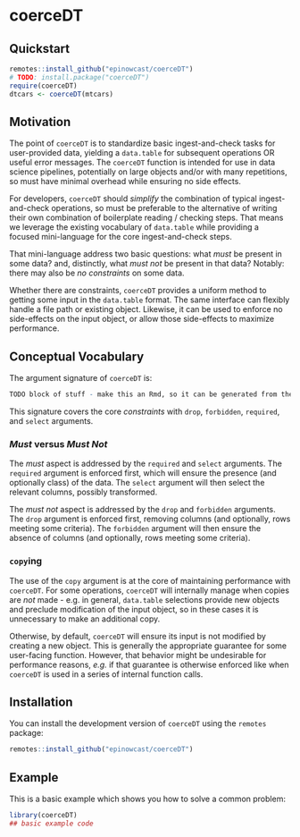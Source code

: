
# coerceDT

<!-- badges: start -->
<!-- badges: end -->

## Quickstart

```r
remotes::install_github("epinowcast/coerceDT")
# TODO: install.package("coerceDT")
require(coerceDT)
dtcars <- coerceDT(mtcars)
```

## Motivation

The point of `coerceDT` is to standardize basic ingest-and-check tasks for user-provided data, yielding a `data.table` for subsequent operations OR useful error messages. The `coerceDT` function is intended for use in data science pipelines, potentially on large objects and/or with many repetitions, so must have minimal overhead while ensuring no side effects.

For developers, `coerceDT` should *simplify* the combination of typical ingest-and-check operations, so must be preferable to the alternative of writing their own combination of boilerplate reading / checking steps. That means we leverage the existing vocabulary of `data.table` while providing a focused mini-language for the core ingest-and-check steps.

That mini-language address two basic questions: what *must* be present in some data? and, distinctly, what *must not* be present in that data? Notably: there may also be *no constraints* on some data.

Whether there are constraints, `coerceDT` provides a uniform method to getting some input in the `data.table` format. The same interface can flexibly handle a file path or existing object. Likewise, it can be used to enforce no side-effects on the input object, or allow those side-effects to maximize performance.

## Conceptual Vocabulary

The argument signature of `coerceDT` is:

```r
TODO block of stuff - make this an Rmd, so it can be generated from the function itself?
```

This signature covers the core _constraints_ with `drop`, `forbidden`, `required`, and `select` arguments.

### *Must* versus *Must Not*

The *must* aspect is addressed by the `required` and `select` arguments. The `required` argument is enforced first, which will ensure the presence (and optionally class) of the data. The `select` argument will then select the relevant columns, possibly transformed.

The *must not* aspect is addressed by the `drop` and `forbidden` arguments. The `drop` argument is enforced first, removing columns (and optionally, rows meeting some criteria). The `forbidden` argument will then ensure the absence of columns (and optionally, rows meeting some criteria).

### `copy`ing

The use of the `copy` argument is at the core of maintaining performance with `coerceDT`. For some operations, `coerceDT` will internally manage when copies are *not* made - e.g. in general, `data.table` selections provide new objects and preclude modification of the input object, so in these cases it is unnecessary to make an additional copy.

Otherwise, by default, `coerceDT` will ensure its input is not modified by creating a new object. This is generally the appropriate guarantee for some user-facing function. However, that behavior might be undesirable for performance reasons, _e.g._ if that guarantee is otherwise enforced like when `coerceDT` is used in a series of internal function calls.

## Installation

You can install the development version of `coerceDT` using the `remotes` package:

```r
remotes::install_github("epinowcast/coerceDT")
```

## Example

This is a basic example which shows you how to solve a common problem:

``` r
library(coerceDT)
## basic example code
```

